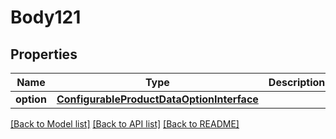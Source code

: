 # Body121

## Properties
Name | Type | Description | Notes
------------ | ------------- | ------------- | -------------
**option** | [**ConfigurableProductDataOptionInterface**](ConfigurableProductDataOptionInterface.md) |  | 

[[Back to Model list]](../README.md#documentation-for-models) [[Back to API list]](../README.md#documentation-for-api-endpoints) [[Back to README]](../README.md)



